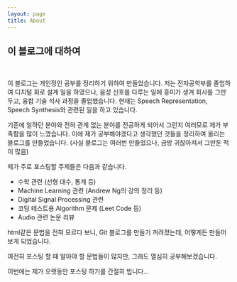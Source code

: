 ```yaml
---
layout: page
title: About
---
```


## 이 블로그에 대하여
<br>

이 블로그는 개인정인 공부를 정리하기 위하여 만들었습니다. 저는 전자공학부를 졸업하여 디지털 회로 설계 일을 하였으나, 음성 신호를 다루는 일에 흥미가 생겨 회사를 그만두고, 융합 기술 석사 과정을 졸업했습니다. 현재는 Speech Representation, Speech Synthesis와 관련된 일을 하고 있습니다.


기존에 일하던 분야와 전혀 관계 없는 분야를 전공하게 되어서 그런지 여러모로 제가 부족함을 많이 느꼈습니다. 이에 제가 공부해야겠다고 생각했던 것들을 정리하여 올리는 블로그를 만들었습니다. (사실 블로그는 여러번 만들었으나, 금방 귀찮아져서 그만둔 적이 많음)


제가 주로 포스팅할 주제들은 다음과 같습니다.


- 수학 관련 (선형 대수, 통계 등)
- Machine Learning 관련 (Andrew Ng의 강의 정리 등)
- Digital Signal Processing 관련
- 코딩 테스트용 Algorithm 문제 (Leet Code 등)
- Audio 관련 논문 리뷰


html같은 문법을 전혀 모르다 보니, Git 블로그를 만들기 꺼려졌는데, 어떻게든 만들어보게 되었습니다.

여전히 포스팅 할 때 알아야 할 문법들이 많지만, 그래도 열심히 공부해보겠습니다.

이번에는 제가 오랫동안 포스팅 하기를 간절히 빕니다...
